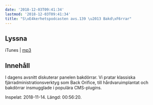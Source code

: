 ```yaml
---
date: '2018-12-03T09:41:34'
lastmod: '2018-12-03T09:41:34'
title: "S\xE4kerhetspodcasten avs.139 \u2013 Bakd\xF6rrar"
---
```

## Lyssna

iTunes \| [mp3](http://traffic.libsyn.com/sakerhetspodcasten/Sakerhetspodcasten_Backdoors.mp3)

## Innehåll

I dagens avsnitt diskuterar panelen bakdörrar. Vi pratar klassiska fjärradministrationsverktyg
som Back Orifice, till hårdvaruimplantat och bakdörrar insmugglade i populära CMS-plugins.

Inspelat: 2018-11-14. Längd: 00:56:20.

